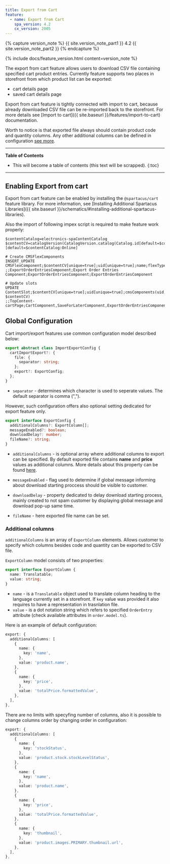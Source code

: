 ```yaml
---
title: Export from Cart
feature:
  - name: Export from Cart
    spa_version: 4.2
    cx_version: 2005
---
```


{% capture version_note %}
{{ site.version_note_part1 }} 4.2 {{ site.version_note_part2 }}
{% endcapture %}

{% include docs/feature_version.html content=version_note %}

The export from cart feature allows users to download CSV file containing specified cart product entries. Currently feature supports two places in storefront from which product list can be exported:

- cart details page
- saved cart details page

Export from cart feature is tightly connected with import to cart, because already downloaded CSV file can be re-imported back to the storefront. For more details see [Import to cart]({{ site.baseurl }}/features/import-to-cart) documentation.

Worth to notice is that exported file always should contain product code and quantity columns. Any other additional columns can be defined in configuration [see more](#additional-columns).

---

**Table of Contents**

- This will become a table of contents (this text will be scrapped).
  {:toc}

---

## Enabling Export from cart

Export from cart feature can be enabled by installing the `@spartacus/cart` feature library. For more information, see [Installing Additional Spartacus Libraries]({{ site.baseurl }}/schematics/#installing-additional-spartacus-libraries).

Also the import of following impex script is required to make feature work properly:

```
$contentCatalog=electronics-spaContentCatalog
$contentCV=catalogVersion(CatalogVersion.catalog(Catalog.id[default=$contentCatalog]),CatalogVersion.version[default=Online])[default=$contentCatalog:Online]

# Create CMSFlexComponents
INSERT_UPDATE CMSFlexComponent;$contentCV[unique=true];uid[unique=true];name;flexType;&componentRef
;;ExportOrderEntriesComponent;Export Order Entries Component;ExportOrderEntriesComponent;ExportOrderEntriesComponent

# Update slots
UPDATE ContentSlot;$contentCV[unique=true];uid[unique=true];cmsComponents(uid, $contentCV)
;;TopContent-cartPage;CartComponent,SaveForLaterComponent,ExportOrderEntriesComponent
```

## Global Configuration

Cart import/export features use common configuration model described below:

```ts
export abstract class ImportExportConfig {
  cartImportExport?: {
    file: {
      separator: string;
    };
    export?: ExportConfig;
  };
}
```

- `separator` - determines which character is used to seperate values. The default separator is comma (",").

However, such configuration offers also optional setting dedicated for export feature only.

```ts
export interface ExportConfig {
  additionalColumns?: ExportColumn[];
  messageEnabled?: boolean;
  downloadDelay?: number;
  fileName?: string;
}
```

- `additionalColumns` - is optional array where additional columns to export can be specified. By default exported file contains **name** and **price** values as additional columns. More details about this property can be found [here](#additional-columns).

- `messageEnabled` - flag used to determine if global message informing about download starting proccess should be visible to customer.

- `downloadDelay` - property dedicated to delay download starting process, mainly created to not spam customer by displaying global message and download pop-up same time.

- `fileName` - here exported file name can be set.

### Additional columns

`additionalColumns` is an array of `ExportColumn` elements. Allows customer to specify which columns besides code and quantity can be exported to CSV file.

`ExportColumn` model consists of two properties:

```ts
export interface ExportColumn {
  name: Translatable;
  value: string;
}
```

- `name` - is a `Translatable` object used to translate column heading to the language currently set in a storefront. If `key` value was provided it also requires to have a representation in trasnlation file.
- `value` - is a dot notation string which refers to specified `OrderEntry` attribute (check available attributes in `order.model.ts`).

Here is an example of default configuration:

```ts
export: {
  additionalColumns: [
    {
      name: {
        key: 'name',
      },
      value: 'product.name',
    },
    {
      name: {
        key: 'price',
      },
      value: 'totalPrice.formattedValue',
    },
  ],
},
```

There are no limits with specyfing number of columns, also it is possible to change columns order by changing order in configuration:

```ts
export: {
  additionalColumns: [
    {
      name: {
        key: 'stockStatus',
      },
      value: 'product.stock.stockLevelStatus',
    },
    {
      name: {
        key: 'name',
      },
      value: 'product.name',
    },
    {
      name: {
        key: 'price',
      },
      value: 'totalPrice.formattedValue',
    },
    {
      name: {
        key: 'thumbnail',
      },
      value: 'product.images.PRIMARY.thumbnail.url',
    },
  ],
},
```
